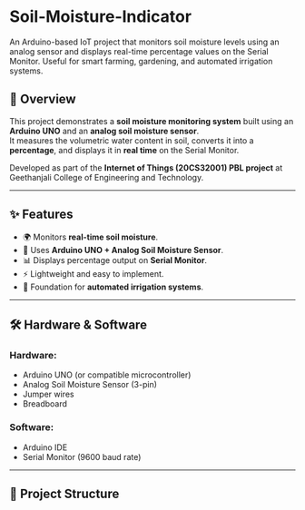 # Soil-Moisture-Indicator
An Arduino-based IoT project that monitors soil moisture levels using an analog sensor and displays real-time percentage values on the Serial Monitor. Useful for smart farming, gardening, and automated irrigation systems.

## 📖 Overview
This project demonstrates a **soil moisture monitoring system** built using an **Arduino UNO** and an **analog soil moisture sensor**.  
It measures the volumetric water content in soil, converts it into a **percentage**, and displays it in **real time** on the Serial Monitor.  

Developed as part of the **Internet of Things (20CS32001) PBL project** at Geethanjali College of Engineering and Technology.

---

## ✨ Features
- 🌍 Monitors **real-time soil moisture**.
- 🔌 Uses **Arduino UNO + Analog Soil Moisture Sensor**.
- 📊 Displays percentage output on **Serial Monitor**.
- ⚡ Lightweight and easy to implement.
- 🚜 Foundation for **automated irrigation systems**.

---

## 🛠️ Hardware & Software
### Hardware:
- Arduino UNO (or compatible microcontroller)  
- Analog Soil Moisture Sensor (3-pin)  
- Jumper wires  
- Breadboard  

### Software:
- Arduino IDE  
- Serial Monitor (9600 baud rate)

---

## 📂 Project Structure

